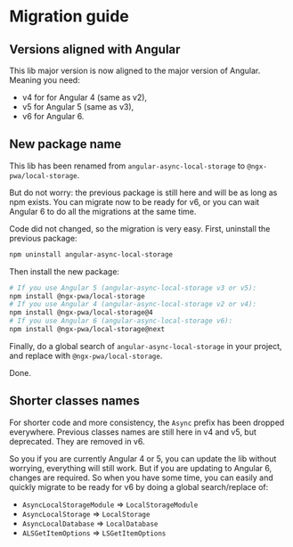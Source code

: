 # Migration guide

## Versions aligned with Angular

This lib major version is now aligned to the major version of Angular. Meaning you need:
- v4 for for Angular 4 (same as v2),
- v5 for Angular 5 (same as v3),
- v6 for Angular 6.

## New package name

This lib has been renamed from `angular-async-local-storage` to `@ngx-pwa/local-storage`.

But do not worry: the previous package is still here and will be as long as npm exists.
You can migrate now to be ready for v6, or you can wait Angular 6 to do all the migrations at the same time.

Code did not changed, so the migration is very easy. First, uninstall the previous package:
```bash
npm uninstall angular-async-local-storage
```

Then install the new package:
```bash
# If you use Angular 5 (angular-async-local-storage v3 or v5):
npm install @ngx-pwa/local-storage
# If you use Angular 4 (angular-async-local-storage v2 or v4):
npm install @ngx-pwa/local-storage@4
# If you use Angular 6 (angular-async-local-storage v6):
npm install @ngx-pwa/local-storage@next
```

Finally, do a global search of `angular-async-local-storage` in your project, and replace with `@ngx-pwa/local-storage`.

Done.

## Shorter classes names

For shorter code and more consistency, the `Async` prefix has been dropped everywhere.
Previous classes names are still here in v4 and v5, but deprecated. They are removed in v6.

So you if you are currently Angular 4 or 5, you can update the lib without worrying, everything will still work.
But if you are updating to Angular 6, changes are required.
So when you have some time, you can easily and quickly migrate to be ready for v6 by doing a global search/replace of:
- `AsyncLocalStorageModule` => `LocalStorageModule`
- `AsyncLocalStorage` => `LocalStorage`
- `AsyncLocalDatabase` => `LocalDatabase`
- `ALSGetItemOptions` => `LSGetItemOptions`
